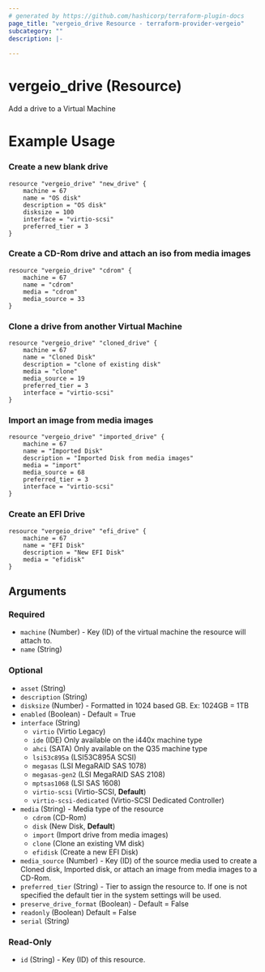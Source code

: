 ```yaml
---
# generated by https://github.com/hashicorp/terraform-plugin-docs
page_title: "vergeio_drive Resource - terraform-provider-vergeio"
subcategory: ""
description: |-
  
---
```


# vergeio_drive (Resource)
Add a drive to a Virtual Machine

# Example Usage

### Create a new blank drive
```
resource "vergeio_drive" "new_drive" {
	machine = 67
	name = "OS disk"
	description = "OS disk"
	disksize = 100
	interface = "virtio-scsi"
	preferred_tier = 3
}
```
### Create a CD-Rom drive and attach an iso from media images
```
resource "vergeio_drive" "cdrom" {
	machine = 67
	name = "cdrom"
	media = "cdrom"
	media_source = 33
}
```
### Clone a drive from another Virtual Machine
```
resource "vergeio_drive" "cloned_drive" {
	machine = 67
	name = "Cloned Disk"
	description = "clone of existing disk"
	media = "clone"
	media_source = 19
	preferred_tier = 3
	interface = "virtio-scsi"
}
```
### Import an image from media images
```
resource "vergeio_drive" "imported_drive" {
	machine = 67
	name = "Imported Disk"
	description = "Imported Disk from media images"
	media = "import"
	media_source = 68
	preferred_tier = 3
	interface = "virtio-scsi"
}
```
### Create an EFI Drive
```
resource "vergeio_drive" "efi_drive" {
    machine = 67
    name = "EFI Disk"
    description = "New EFI Disk"
    media = "efidisk"
}
```
<!-- schema generated by tfplugindocs -->
## Arguments

### Required

- `machine` (Number) - Key (ID) of the virtual machine the resource will attach to.
- `name` (String)

### Optional

- `asset` (String)
- `description` (String)
- `disksize` (Number) - Formatted in 1024 based GB. Ex: 1024GB = 1TB
- `enabled` (Boolean) - Default = True
- `interface` (String)
	- `virtio`                (Virtio Legacy)
	- `ide`                   (IDE) Only available on the i440x machine type
	- `ahci`                  (SATA) Only available on the Q35 machine type
	- `lsi53c895a`            (LSI53C895A SCSI)
	- `megasas`               (LSI MegaRAID SAS 1078)
	- `megasas-gen2`          (LSI MegaRAID SAS 2108)
	- `mptsas1068`            (LSI SAS 1608)
	- `virtio-scsi`           (Virtio-SCSI, **Default**)
	- `virtio-scsi-dedicated` (Virtio-SCSI Dedicated Controller)
- `media` (String) - Media type of the resource
	- `cdrom`   (CD-Rom)
	- `disk`    (New Disk, **Default**)
	- `import`  (Import drive from media images)
	- `clone`   (Clone an existing VM disk)
	- `efidisk` (Create a new EFI Disk)
- `media_source` (Number) - Key (ID) of the source media used to create a Cloned disk, Imported disk, or attach an image from media images to a CD-Rom.
- `preferred_tier` (String) - Tier to assign the resource to. If one is not specified the default tier in the system settings will be used.
- `preserve_drive_format` (Boolean) - Default = False
- `readonly` (Boolean) Default = False
- `serial` (String)

### Read-Only

- `id` (String) - Key (ID) of this resource.
